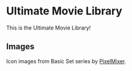 Ultimate Movie Library
======================
This is the Ultimate Movie Library!

Images
------
Icon images from Basic Set series by [PixelMixer](http://pixel-mixer.com/category/free-icons/ "PixelMixer").
